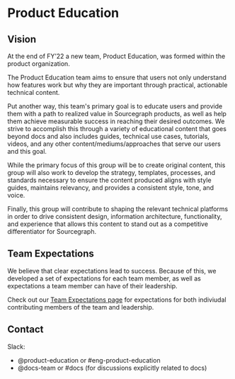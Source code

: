 # Product Education

## Vision

At the end of FY’22 a new team, Product Education, was formed within the product organization.

The Product Education team aims to ensure that users not only understand how features work but why they are important through practical, actionable technical content.

Put another way, this team's primary goal is to educate users and provide them with a path to realized value in Sourcegraph products, as well as help them achieve measurable success in reaching their desired outcomes. We strive to accomplish this through a variety of educational content that goes beyond docs and also includes guides, technical use cases, tutorials, videos, and any other content/mediums/approaches that serve our users and this goal.

While the primary focus of this group will be to create original content, this group will also work to develop the strategy, templates, processes, and standards necessary to ensure the content produced aligns with style guides, maintains relevancy, and provides a consistent style, tone, and voice.

Finally, this group will contribute to shaping the relevant technical platforms in order to drive consistent design, information architecture, functionality, and experience that allows this content to stand out as a competitive differentiator for Sourcegraph.

## Team Expectations

We believe that clear expectations lead to success. Because of this, we developed a set of expectations for each team member, as well as expectations a team member can have of their leadership.

Check out our [Team Expectations page](pe-team-expectations.md) for expectations for both indiviudal contributing members of the team and leadership.

## Contact

Slack: 
- @product-education or #eng-product-education
- @docs-team or #docs (for discussions explicitly related to docs)